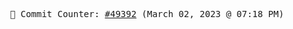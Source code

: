 <p align="center">
    <samp>
        📮 Commit Counter: <a href="https://github.com/Javascript-void0/Javascript-void0/commits/main">#49392</a> (March 02, 2023 @ 07:18 PM)
    </samp>
</p>